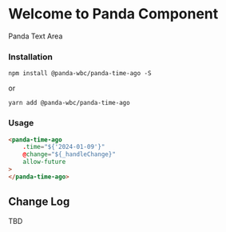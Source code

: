 # Welcome to Panda Component
Panda Text Area

### Installation
```npm install @panda-wbc/panda-time-ago -S```

or 

```yarn add @panda-wbc/panda-time-ago```

### Usage

```html
<panda-time-ago
	.time="${'2024-01-09'}"
	@change="${_handleChange}"
	allow-future
>
</panda-time-ago>
```

## Change Log

TBD